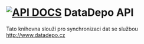 [![API DOCS](https://img.shields.io/badge/api-gen-blue.svg)](https://cdn.rawgit.com/publicfun/datadepoapi/master/docs/index.html)
DataDepo API
==========

Tato knihovna slouží pro synchronizaci dat se službou http://www.datadepo.cz